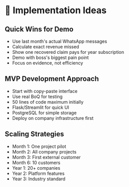 # 🚀 Implementation Ideas

## Quick Wins for Demo
- Use last month's actual WhatsApp messages
- Calculate exact revenue missed
- Show one recovered claim pays for year subscription
- Demo with boss's biggest pain point
- Focus on evidence, not efficiency

## MVP Development Approach
- Start with copy-paste interface
- Use real BoQ for testing
- 50 lines of code maximum initially
- Flask/Streamlit for quick UI
- PostgreSQL for simple storage
- Deploy on company infrastructure first

## Scaling Strategies
- Month 1: One project pilot
- Month 2: All company projects
- Month 3: First external customer
- Month 6: 10 customers
- Year 1: 20+ companies
- Year 2: Platform features
- Year 3: Industry standard

